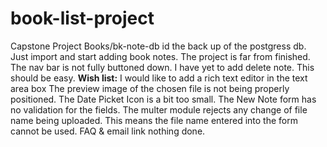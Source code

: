 # book-list-project
Capstone Project Books/bk-note-db id the back up of the postgress db. Just import and start adding book notes.
The project is far from finished.
The nav bar is not fully buttoned down.
I have yet to add delete note. This should be easy.
**Wish list:**
I would like to add a rich text editor in the text area box
The preview image of the chosen file is not being properly positioned.
The Date Picket Icon is a bit too small.
The New Note form has no validation for the fields.
The multer module rejects any change of file name being uploaded. This means the file name entered into the form cannot be used.
FAQ & email link nothing done.
